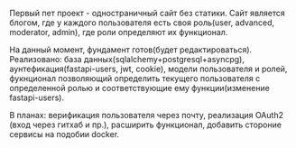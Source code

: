 Первый пет проект - одностраничный сайт без статики.
Сайт является блогом, где у каждого пользователя есть своя роль(user, advanced, moderator, admin), где роли определяют их функционал.

На данный момент, фундамент готов(будет редактироваться).
Реализовано: база данных(sqlalchemy+postgresql+asyncpg), аунтефикация(fastapi-users, jwt, cookie), модели пользователя и ролей,
фукнционал позволяющий определить текущего пользователя с определенной ролью и соответствующие ему функции(изменение fastapi-users).

В планах: верификация пользователя через почту, реализация OAuth2 (вход через гитхаб и пр.), расширить функционал, добавить стороние сервисы на подобии docker.
